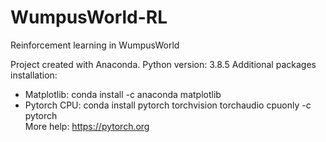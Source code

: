 # WumpusWorld-RL
Reinforcement learning in WumpusWorld

Project created with Anaconda.
Python version: 3.8.5
Additional packages installation:
- Matplotlib: conda install -c anaconda matplotlib
- Pytorch CPU: conda install pytorch torchvision torchaudio cpuonly -c pytorch  
More help: https://pytorch.org
